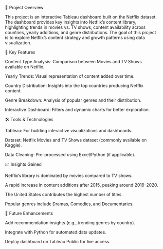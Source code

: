 📌 Project Overview

This project is an interactive Tableau dashboard built on the Netflix dataset. The dashboard provides key insights into Netflix’s content library, highlighting trends in movies vs. TV shows, content availability across countries, yearly additions, and genre distributions. The goal of this project is to explore Netflix’s content strategy and growth patterns using data visualization.

🎯 Key Features

Content Type Analysis: Comparison between Movies and TV Shows available on Netflix.

Yearly Trends: Visual representation of content added over time.

Country Distribution: Insights into the top countries producing Netflix content.

Genre Breakdown: Analysis of popular genres and their distribution.

Interactive Dashboard: Filters and dynamic charts for better exploration.

🛠️ Tools & Technologies

Tableau: For building interactive visualizations and dashboards.

Dataset: Netflix Movies and TV Shows dataset (commonly available on Kaggle).

Data Cleaning: Pre-processed using Excel/Python (if applicable).


📈 Insights Gained

Netflix’s library is dominated by movies compared to TV shows.

A rapid increase in content additions after 2015, peaking around 2019–2020.

The United States contributes the highest number of titles.

Popular genres include Dramas, Comedies, and Documentaries.

📌 Future Enhancements

Add recommendation insights (e.g., trending genres by country).

Integrate with Python for automated data updates.

Deploy dashboard on Tableau Public for live access.
